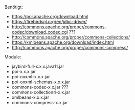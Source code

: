 Benötigt:
- https://poi.apache.org/download.html
- https://firebirdsql.org/en/jdbc-driver/
- http://commons.apache.org/proper/commons-codec/download_codec.cgi ???
- http://commons.apache.org/proper/commons-collections/
- https://xmlbeans.apache.org/download/index.html
- http://commons.apache.org/proper/commons-compress/

Module:
- jaybird-full-x.x.x.java11.jar
- poi-x.x.x.jar
- poi-ooxml-x.x.x.jar
- poi-ooxml-schemas-x.x.x.jar
- commons-codec-x.x.jar ???
- commons-collection4-x.x.jar
- xmlbeans-x.x.x.jar
- commons-compress-x.x.jar

